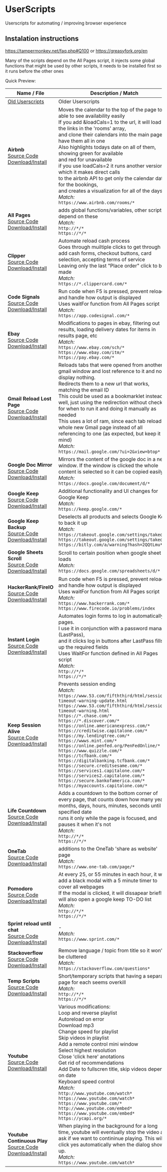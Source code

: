 <!-- 





 **DO NOT EDIT THIS FILE.** Make changes to `_readme.md`, and that will be used to create this file -->





# UserScripts
Userscripts for automating / improving browser experience


## Instalation instructions
https://tampermonkey.net/faq.php#Q100
or
https://greasyfork.org/en

Many of the scripts depend on the All Pages script, it injects some global functions that might be used by other scripts, it needs to be installed first so it runs before the other ones

Quick Preview:

<!-- Preview table will be appended at the end of the document) -->

| Name / File | Description / Match |
|---|---|
| [Old Userscripts](old/) | Older Userscripts | 
| **Airbnb** <br> [Source Code](https://github.com/aljgom/UserScripts/blob/master/./airbnb.user.js "Source Code") [Download/Install](https://aljgom.github.io/UserScripts/./airbnb.user.js "Download/Install")| Moves the calendar to the top of the page to be able to see availability easily<br>If you add &loadCals=1 to the url, it will load all the links in the 'rooms' array,<br>and clone their calendars into the main page to have them all in one<br>Also highlights todays date on all of them, showing green for available<br>and red for unavailable<br>if you use loadCals=2 it runs another version, in which it makes direct calls<br>to the airbnb API to get only the calendar data for the bookings,<br>and creates a visualization for all of the days <br> _Match:_ <br> ``https://www.airbnb.com/rooms/*`` |
| **All Pages** <br> [Source Code](https://github.com/aljgom/UserScripts/blob/master/./all_pages.user.js "Source Code") [Download/Install](https://aljgom.github.io/UserScripts/./all_pages.user.js "Download/Install")| adds global functions/variables, other scripts depend on these <br> _Match:_ <br> ``http://*/*``<br>``https://*/*`` |
| **Clipper** <br> [Source Code](https://github.com/aljgom/UserScripts/blob/master/./clipper.user.js "Source Code") [Download/Install](https://aljgom.github.io/UserScripts/./clipper.user.js "Download/Install")| Automate reload cash process<br>Goes through muiltiple clicks to get through the add cash forms, checkout buttons, card selection, accepting terms of service<br>Leaving only the last "Place order" click to be made <br> _Match:_ <br> ``https://*.clippercard.com/*`` |
| **Code Signals** <br> [Source Code](https://github.com/aljgom/UserScripts/blob/master/./code_signals.user.js "Source Code") [Download/Install](https://aljgom.github.io/UserScripts/./code_signals.user.js "Download/Install")| Run code when F5 is pressed, prevent reload, and handle how output is displayed<br>Uses waitFor function from All Pages script <br> _Match:_ <br> ``https://app.codesignal.com/*`` |
| **Ebay** <br> [Source Code](https://github.com/aljgom/UserScripts/blob/master/./ebay.user.js "Source Code") [Download/Install](https://aljgom.github.io/UserScripts/./ebay.user.js "Download/Install")| Modifications to pages in ebay, filtering out results, loading delivery dates for items in results page, etc <br> _Match:_ <br> ``https://www.ebay.com/sch/*``<br>``https://www.ebay.com/itm/*``<br>``https://pay.ebay.com/*`` |
| **Gmail Reload Lost Page** <br> [Source Code](https://github.com/aljgom/UserScripts/blob/master/./gmail_reload_lost_page.user.js "Source Code") [Download/Install](https://aljgom.github.io/UserScripts/./gmail_reload_lost_page.user.js "Download/Install")| Reloads tabs that were opened from another gmail window and lost reference to it and now display nothing\.<br>Redirects them to a new url that works, matching the email ID<br>This could be used as a bookmarklet instead as well, just using the redirection without checking for when to run it and doing it manually as needed<br>This uses a lot of ram, since each tab reloads a whole new Gmail page instead of all referencing to one \(as expected, but keep it in mind\) <br> _Match:_ <br> ``https://mail.google.com/?ui=2&view=btop*`` |
| **Google Doc Mirror** <br> [Source Code](https://github.com/aljgom/UserScripts/blob/master/./google_doc_mirror.user.js "Source Code") [Download/Install](https://aljgom.github.io/UserScripts/./google_doc_mirror.user.js "Download/Install")| Mirrors the content of the google doc in a new window\. If the window is clicked the whole content is selected so it can be copied easily <br> _Match:_ <br> ``https://docs.google.com/document/d/*`` |
| **Google Keep** <br> [Source Code](https://github.com/aljgom/UserScripts/blob/master/./google_keep.user.js "Source Code") [Download/Install](https://aljgom.github.io/UserScripts/./google_keep.user.js "Download/Install")| Additional functionality and UI changes for Google Keep <br> _Match:_ <br> ``https://keep.google.com/*`` |
| **Google Keep Backup** <br> [Source Code](https://github.com/aljgom/UserScripts/blob/master/./google_keep_backup.user.js "Source Code") [Download/Install](https://aljgom.github.io/UserScripts/./google_keep_backup.user.js "Download/Install")| Deselects all products and selects Google Keep to back it up <br> _Match:_ <br> ``https://takeout.google.com/settings/takeout``<br>``https://takeout.google.com/settings/takeout/``<br>``https://bitly.com/a/warning?hash=2QQtLmu*`` |
| **Google Sheets Scroll** <br> [Source Code](https://github.com/aljgom/UserScripts/blob/master/./google_sheets_scroll.user.js "Source Code") [Download/Install](https://aljgom.github.io/UserScripts/./google_sheets_scroll.user.js "Download/Install")| Scroll to certain position when google sheet loads <br> _Match:_ <br> ``https://docs.google.com/spreadsheets/d/*`` |
| **HackerRank/FireIO** <br> [Source Code](https://github.com/aljgom/UserScripts/blob/master/./hackerrank_firecode.user.js "Source Code") [Download/Install](https://aljgom.github.io/UserScripts/./hackerrank_firecode.user.js "Download/Install")| Run code when F5 is pressed, prevent reload, and handle how output is displayed<br>Uses waitFor function from All Pages script <br> _Match:_ <br> ``https://www.hackerrank.com/*``<br>``https://www.firecode.io/problems/index`` |
| **Instant Login** <br> [Source Code](https://github.com/aljgom/UserScripts/blob/master/./instant_login.user.js "Source Code") [Download/Install](https://aljgom.github.io/UserScripts/./instant_login.user.js "Download/Install")| Automates login forms to log in automatically to pages\.<br>I use it in conjunction with a password manager \(LastPass\),<br>and it clicks log in buttons after LastPass fills up the required fields<br>Uses WaitFor function defined in All Pages script <br> _Match:_ <br> ``http://*/*``<br>``https://*/*`` |
| **Keep Session Alive** <br> [Source Code](https://github.com/aljgom/UserScripts/blob/master/./keep_session_alive.user.js "Source Code") [Download/Install](https://aljgom.github.io/UserScripts/./keep_session_alive.user.js "Download/Install")| Prevents session ending <br> _Match:_ <br> ``https://www.53.com/fifththird/html/session-timeout-warning-update.html``<br>``https://www.53.com/fifththird/html/session-timeout-warning.html``<br>``https://*.chase.com/*``<br>``https://*.discover.com/*``<br>``https://online.americanexpress.com/*``<br>``https://creditwise.capitalone.com/*``<br>``https://my.lendingtree.com/*``<br>``https://wwws.mint.com/*``<br>``https://online.penfed.org/PenFedOnline/*``<br>``https://www.quizzle.com/*``<br>``https://tcfbank.com/*``<br>``https://digitalbanking.tcfbank.com/*``<br>``https://secure.creditsesame.com/*``<br>``https://services1.capitalone.com/*``<br>``https://services2.capitalone.com/*``<br>``https://secure.bankofamerica.com/*``<br>``https://myaccounts.capitalone.com/*`` |
| **Life Countdown** <br> [Source Code](https://github.com/aljgom/UserScripts/blob/master/./life_countdown.user.js "Source Code") [Download/Install](https://aljgom.github.io/UserScripts/./life_countdown.user.js "Download/Install")| Adds a countdown to the bottom corner of every page, that counts down how many years, months, days, hours, minutes, seconds until a specified date<br>runs it only while the page is focused, and pauses it when it's not <br> _Match:_ <br> ``http://*/*``<br>``https://*/*`` |
| **OneTab** <br> [Source Code](https://github.com/aljgom/UserScripts/blob/master/./onetab.user.js "Source Code") [Download/Install](https://aljgom.github.io/UserScripts/./onetab.user.js "Download/Install")| additions to the OneTab 'share as website' page <br> _Match:_ <br> ``https://www.one-tab.com/page/*`` |
| **Pomodoro** <br> [Source Code](https://github.com/aljgom/UserScripts/blob/master/./pomodoro.user.js "Source Code") [Download/Install](https://aljgom.github.io/UserScripts/./pomodoro.user.js "Download/Install")| At every 25, or 55 minutes in each hour, it will add a black modal with a 5 minute timer to cover all webpages<br>If the modal is clicked, it will dissapear briefly, it will also open a google keep TO\-DO list <br> _Match:_ <br> ``http://*/*``<br>``https://*/*`` |
| **Sprint reload until chat** <br> [Source Code](https://github.com/aljgom/UserScripts/blob/master/./sprint_reload_until_chat.user.js "Source Code") [Download/Install](https://aljgom.github.io/UserScripts/./sprint_reload_until_chat.user.js "Download/Install")| \- <br> _Match:_ <br> ``https://www.sprint.com/*`` |
| **Stackoverflow** <br> [Source Code](https://github.com/aljgom/UserScripts/blob/master/./stackoverflow.user.js "Source Code") [Download/Install](https://aljgom.github.io/UserScripts/./stackoverflow.user.js "Download/Install")| Remove language / topic from title so it won't be cluttered <br> _Match:_ <br> ``https://stackoverflow.com/questions*`` |
| **Temp Scripts** <br> [Source Code](https://github.com/aljgom/UserScripts/blob/master/./temp.user.js "Source Code") [Download/Install](https://aljgom.github.io/UserScripts/./temp.user.js "Download/Install")| Short/temporary scripts that having a separate page for each seems overkill <br> _Match:_ <br> ``http://*/*``<br>``https://*/*`` |
| **Youtube** <br> [Source Code](https://github.com/aljgom/UserScripts/blob/master/./youtube.user.js "Source Code") [Download/Install](https://aljgom.github.io/UserScripts/./youtube.user.js "Download/Install")| Various modifications:<br>Loop and reverse playlist<br>Autoreload on error<br>Download mp3<br>Change speed for playlist<br>Skip videos in playlist<br>Add a remote control mini window<br>Select highest resolution<br>Close 'click here' anotations<br>Get rid of recommendations<br>Add Date to fullscren title, skip videos depening on date<br>Keyboard speed control <br> _Match:_ <br> ``http://www.youtube.com/watch*``<br>``https://www.youtube.com/watch*``<br>``https://www.youtube.com/*``<br>``http://www.youtube.com/embed*``<br>``https://www.youtube.com/embed*``<br>``https://ycapi.org/*`` |
| **Youtube Continuous Play** <br> [Source Code](https://github.com/aljgom/UserScripts/blob/master/./youtube_continuous_play.user.js "Source Code") [Download/Install](https://aljgom.github.io/UserScripts/./youtube_continuous_play.user.js "Download/Install")| When playing in the background for a long time, youtube will eventually stop the video and<br>ask if we want to contininue playing\. This will click yes automatically when the dialog shows up\. <br> _Match:_ <br> ``https://www.youtube.com/watch*`` |

